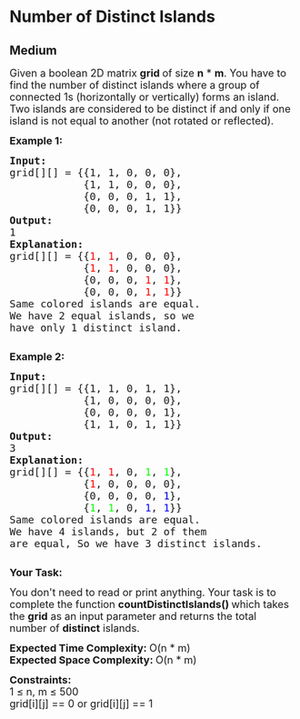 # Number of Distinct Islands
## Medium
<div class="problems_problem_content__Xm_eO"><p><span style="font-size:18px">Given a boolean 2D matrix <strong>grid&nbsp;</strong>of size <strong>n</strong> * <strong>m</strong>. You have to find the number of distinct islands where a group of connected 1s (horizontally or vertically) forms an island. Two islands are considered to be distinct if and only if one island is not equal to another (not rotated or reflected).</span></p>

<p><strong><span style="font-size:18px">Example 1:</span></strong></p>

<pre><span style="font-size:18px"><strong>Input:</strong></span>
<span style="font-size:18px">grid[][] = {{1, 1, 0, 0, 0},
            {1, 1, 0, 0, 0},
            {0, 0, 0, 1, 1},
            {0, 0, 0, 1, 1}}</span>
<span style="font-size:18px"><strong>Output:</strong></span>
<span style="font-size:18px">1</span>
<span style="font-size:18px"><strong>Explanation:</strong></span>
<span style="font-size:18px">grid[][] = {{<span style="color: rgb(255, 0, 0); --darkreader-inline-color:#ff0e0e;" data-darkreader-inline-color="">1</span>, <span style="color: rgb(255, 0, 0); --darkreader-inline-color:#ff0e0e;" data-darkreader-inline-color="">1</span>, 0, 0, 0}, 
&nbsp;           {<span style="color: rgb(255, 0, 0); --darkreader-inline-color:#ff0e0e;" data-darkreader-inline-color="">1</span>, <span style="color: rgb(255, 0, 0); --darkreader-inline-color:#ff0e0e;" data-darkreader-inline-color="">1</span>, 0, 0, 0}, 
&nbsp;           {0, 0, 0, <span style="color: rgb(255, 0, 0); --darkreader-inline-color:#ff0e0e;" data-darkreader-inline-color="">1</span>, <span style="color: rgb(255, 0, 0); --darkreader-inline-color:#ff0e0e;" data-darkreader-inline-color="">1</span>}, 
&nbsp;           {0, 0, 0, <span style="color: rgb(255, 0, 0); --darkreader-inline-color:#ff0e0e;" data-darkreader-inline-color="">1</span>, <span style="color: rgb(255, 0, 0); --darkreader-inline-color:#ff0e0e;" data-darkreader-inline-color="">1</span>}}
Same colored islands are equal.
We have 2 equal islands, so we 
have only 1 distinct island.</span>

</pre>

<p><strong><span style="font-size:18px">Example 2:</span></strong></p>

<pre><span style="font-size:18px"><strong>Input:</strong></span>
<span style="font-size:18px">grid[][] = {{1, 1, 0, 1, 1},
&nbsp;           {1, 0, 0, 0, 0},
&nbsp;           {0, 0, 0, 0, 1},
&nbsp;           {1, 1, 0, 1, 1}}</span>
<span style="font-size:18px"><strong>Output:</strong></span>
<span style="font-size:18px">3</span>
<span style="font-size:18px"><strong>Explanation:
</strong>grid[][] = {{<span style="color: rgb(255, 0, 0); --darkreader-inline-color:#ff0e0e;" data-darkreader-inline-color="">1</span>, <span style="color: rgb(255, 0, 0); --darkreader-inline-color:#ff0e0e;" data-darkreader-inline-color="">1</span>, 0, <span style="color: rgb(0, 255, 0); --darkreader-inline-color:#0eff0e;" data-darkreader-inline-color="">1</span>, <span style="color: rgb(0, 255, 0); --darkreader-inline-color:#0eff0e;" data-darkreader-inline-color="">1</span>}, 
&nbsp;           {<span style="color: rgb(255, 0, 0); --darkreader-inline-color:#ff0e0e;" data-darkreader-inline-color="">1</span>, 0, 0, 0, 0}, 
&nbsp;           {0, 0, 0, 0, <span style="color: rgb(0, 0, 205); --darkreader-inline-color:#53a3ff;" data-darkreader-inline-color="">1</span>}, 
&nbsp;           {<span style="color: rgb(0, 255, 0); --darkreader-inline-color:#0eff0e;" data-darkreader-inline-color="">1</span>, <span style="color: rgb(0, 255, 0); --darkreader-inline-color:#0eff0e;" data-darkreader-inline-color="">1</span>, 0, <span style="color: rgb(0, 0, 255); --darkreader-inline-color:#2d8bff;" data-darkreader-inline-color="">1</span>, <span style="color: rgb(0, 0, 255); --darkreader-inline-color:#2d8bff;" data-darkreader-inline-color="">1</span>}}</span>
<span style="font-size:18px">Same colored islands are equal.
We have 4 islands, but 2 of them
are equal, So we have 3 distinct islands.</span>

</pre>

<p><span style="font-size:18px"><strong>Your Task:</strong></span></p>

<p><span style="font-size:18px">You don't need to read or print anything. Your task is to complete the function <strong>countDistinctIslands()&nbsp;</strong>which takes the <strong>grid</strong> as an input parameter and returns the total number of <strong>distinct</strong> islands.</span></p>

<p><span style="font-size:18px"><strong>Expected Time Complexity:&nbsp;</strong>O(n * m)<br>
<strong>Expected Space Complexity:&nbsp;</strong>O(n * m)</span></p>

<p><span style="font-size:18px"><strong>Constraints:</strong><br>
1 ≤ n, m ≤ 500<br>
grid[i][j] == 0 or grid[i][j] == 1</span></p>

<ul>
</ul>
</div>